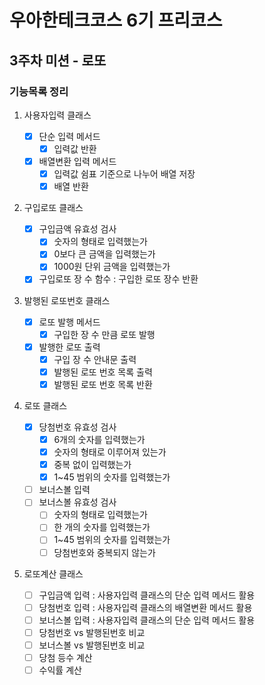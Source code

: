 # 우아한테크코스 6기 프리코스

## 3주차 미션 - 로또

### 기능목록 정리

1. 사용자입력 클래스

   - [x] 단순 입력 메서드
     - [x] 입력값 반환
   - [x] 배열변환 입력 메서드
     - [x] 입력값 쉼표 기준으로 나누어 배열 저장
     - [x] 배열 반환

2. 구입로또 클래스

   - [x] 구입금액 유효성 검사
     - [x] 숫자의 형태로 입력했는가
     - [x] 0보다 큰 금액을 입력했는가
     - [x] 1000원 단위 금액을 입력했는가
   - [x] 구입로또 장 수 함수 : 구입한 로또 장수 반환

3. 발행된 로또번호 클래스

   - [x] 로또 발행 메서드
     - [x] 구입한 장 수 만큼 로또 발행
   - [x] 발행한 로또 출력
     - [x] 구입 장 수 안내문 출력
     - [x] 발행된 로또 번호 목록 출력
     - [x] 발행된 로또 번호 목록 반환

4. 로또 클래스

   - [x] 당첨번호 유효성 검사
     - [x] 6개의 숫자를 입력했는가
     - [x] 숫자의 형태로 이루어져 있는가
     - [x] 중복 없이 입력했는가
     - [x] 1~45 범위의 숫자를 입력했는가
   - [ ] 보너스볼 입력
   - [ ] 보너스볼 유효성 검사
     - [ ] 숫자의 형태로 입력했는가
     - [ ] 한 개의 숫자를 입력했는가
     - [ ] 1~45 범위의 숫자를 입력했는가
     - [ ] 당첨번호와 중복되지 않는가

5. 로또계산 클래스
   - [ ] 구입금액 입력 : 사용자입력 클래스의 단순 입력 메서드 활용
   - [ ] 당첨번호 입력 : 사용자입력 클래스의 배열변환 메서드 활용
   - [ ] 보너스볼 입력 : 사용자입력 클래스의 단순 입력 메서드 활용
   - [ ] 당첨번호 vs 발행된번호 비교
   - [ ] 보너스볼 vs 발행된번호 비교
   - [ ] 당첨 등수 계산
   - [ ] 수익률 계산
